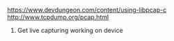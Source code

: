https://www.devdungeon.com/content/using-libpcap-c
http://www.tcpdump.org/pcap.html



1. Get live capturing working on device
